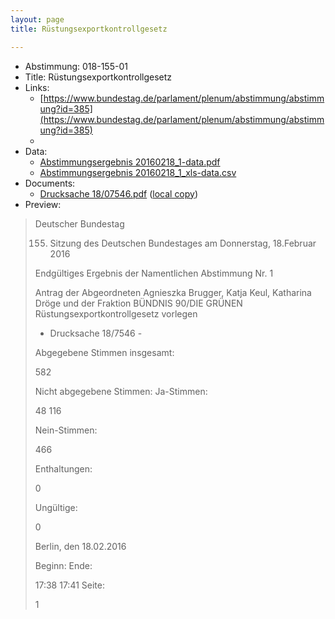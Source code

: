 ```yaml
---
layout: page
title: Rüstungsexportkontrollgesetz

---
```


* Abstimmung: 018-155-01
* Title: Rüstungsexportkontrollgesetz
* Links: 
    * [https://www.bundestag.de/parlament/plenum/abstimmung/abstimmung?id=385](https://www.bundestag.de/parlament/plenum/abstimmung/abstimmung?id=385)
    * 
* Data: 
    * [Abstimmungsergebnis 20160218_1-data.pdf](/res/abstimmungsliste/20160218_1-data.pdf)
    * [Abstimmungsergebnis 20160218_1_xls-data.csv](/res/abstimmungsliste/analyses/20160218_1_xls-data.csv)
* Documents: 
    * [Drucksache 18/07546.pdf](http://dip21.bundestag.de/dip21/btd/18/075/1807546.pdf) ([local copy](/res/abstimmungsdaten/018-155-01/1807546.pdf))
* Preview: 
> Deutscher Bundestag
> 
> 155. Sitzung des Deutschen Bundestages
> am Donnerstag, 18.Februar 2016
> 
> Endgültiges Ergebnis der Namentlichen Abstimmung Nr. 1
> 
> Antrag der Abgeordneten Agnieszka Brugger, Katja Keul, Katharina Dröge und der Fraktion
> BÜNDNIS 90/DIE GRÜNEN
> Rüstungsexportkontrollgesetz vorlegen
> - Drucksache 18/7546 -
> 
> Abgegebene Stimmen insgesamt:
> 
> 582
> 
> Nicht abgegebene Stimmen:
> Ja-Stimmen:
> 
> 48
> 116
> 
> Nein-Stimmen:
> 
> 466
> 
> Enthaltungen:
> 
> 0
> 
> Ungültige:
> 
> 0
> 
> Berlin, den 18.02.2016
> 
> Beginn:
> Ende:
> 
> 17:38
> 17:41
> Seite:
> 
> 1
> 
> 
